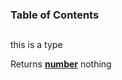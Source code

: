 <!-- Generated by documentation.js. Update this documentation by updating the source code. -->

### Table of Contents

## 

this is a type

Returns **[number](https://developer.mozilla.org/en-US/docs/Web/JavaScript/Reference/Global_Objects/Number)** nothing

